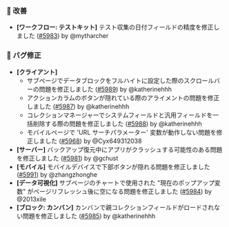### 🚀 改善

* **[ワークフロー: テストキット]** テスト収集の日付フィールドの精度を修正しました ([#5983](https://github.com/nocobase/nocobase/pull/5983)) by @mytharcher

### 🐛 バグ修正

* **[クライアント]**
  * サブページでデータブロックをフルハイトに設定した際のスクロールバーの問題を修正しました ([#5989](https://github.com/nocobase/nocobase/pull/5989)) by @katherinehhh
  * アクションカラムのボタンが隠れている際のアライメントの問題を修正しました ([#5987](https://github.com/nocobase/nocobase/pull/5987)) by @katherinehhh
  * コレクションマネージャーでシステムフィールドと汎用フィールドを一括削除する際の問題を修正しました ([#5988](https://github.com/nocobase/nocobase/pull/5988)) by @katherinehhh
  * モバイルページで 'URL サーチパラメーター' 変数が動作しない問題を修正しました ([#5968](https://github.com/nocobase/nocobase/pull/5968)) by @Cyx649312038
* **[サーバー]** バックアップ復元中にアプリがクラッシュする可能性のある問題を修正しました ([#5981](https://github.com/nocobase/nocobase/pull/5981))  by @gchust
* **[モバイル]** モバイルデバイスで下部ボタンが隠れる問題を修正しました ([#5991](https://github.com/nocobase/nocobase/pull/5991))  by @zhangzhonghe
* **[データ可視化]** サブページのチャートで使用された "現在のポップアップ変数" がページリフレッシュ後に空になる問題を修正しました ([#5984](https://github.com/nocobase/nocobase/pull/5984))  by @2013xile
* **[ブロック: カンバン]** カンバンで親コレクションフィールドがロードされない問題を修正しました ([#5985](https://github.com/nocobase/nocobase/pull/5985))  by @katherinehhh
